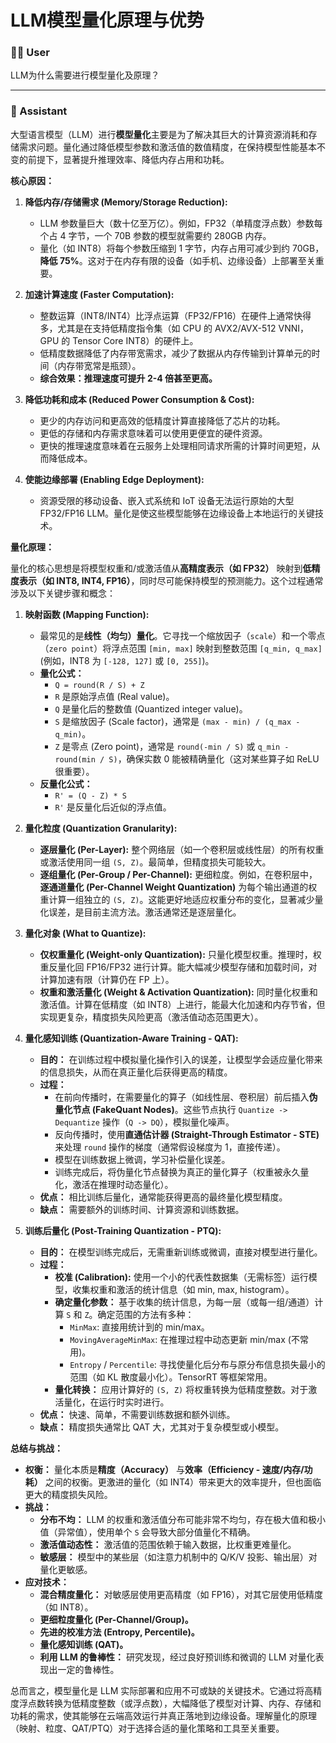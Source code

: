 # LLM模型量化原理与优势

### 🧑‍💻 User

LLM为什么需要进行模型量化及原理？

---

### 🤖 Assistant

大型语言模型（LLM）进行**模型量化**主要是为了解决其巨大的计算资源消耗和存储需求问题。量化通过降低模型参数和激活值的数值精度，在保持模型性能基本不变的前提下，显著提升推理效率、降低内存占用和功耗。

**核心原因：**

1.  **降低内存/存储需求 (Memory/Storage Reduction):**
    *   LLM 参数量巨大（数十亿至万亿）。例如，FP32（单精度浮点数）参数每个占 4 字节，一个 70B 参数的模型就需要约 280GB 内存。
    *   量化（如 INT8）将每个参数压缩到 1 字节，内存占用可减少到约 70GB，**降低 75%**。这对于在内存有限的设备（如手机、边缘设备）上部署至关重要。

2.  **加速计算速度 (Faster Computation):**
    *   整数运算（INT8/INT4）比浮点运算（FP32/FP16）在硬件上通常快得多，尤其是在支持低精度指令集（如 CPU 的 AVX2/AVX-512 VNNI， GPU 的 Tensor Core INT8）的硬件上。
    *   低精度数据降低了内存带宽需求，减少了数据从内存传输到计算单元的时间（内存带宽常是瓶颈）。
    *   **综合效果：推理速度可提升 2-4 倍甚至更高。**

3.  **降低功耗和成本 (Reduced Power Consumption & Cost):**
    *   更少的内存访问和更高效的低精度计算直接降低了芯片的功耗。
    *   更低的存储和内存需求意味着可以使用更便宜的硬件资源。
    *   更快的推理速度意味着在云服务上处理相同请求所需的计算时间更短，从而降低成本。

4.  **使能边缘部署 (Enabling Edge Deployment):**
    *   资源受限的移动设备、嵌入式系统和 IoT 设备无法运行原始的大型 FP32/FP16 LLM。量化是使这些模型能够在边缘设备上本地运行的关键技术。

**量化原理：**

量化的核心思想是将模型权重和/或激活值从**高精度表示（如 FP32）** 映射到**低精度表示（如 INT8, INT4, FP16）**，同时尽可能保持模型的预测能力。这个过程通常涉及以下关键步骤和概念：

1.  **映射函数 (Mapping Function):**
    *   最常见的是**线性（均匀）量化**。它寻找一个缩放因子（`scale`）和一个零点（`zero point`）将浮点范围 `[min, max]` 映射到整数范围 `[q_min, q_max]` (例如，INT8 为 `[-128, 127]` 或 `[0, 255]`)。
    *   **量化公式：**
        *   `Q = round(R / S) + Z`
        *   `R` 是原始浮点值 (Real value)。
        *   `Q` 是量化后的整数值 (Quantized integer value)。
        *   `S` 是缩放因子 (Scale factor)，通常是 `(max - min) / (q_max - q_min)`。
        *   `Z` 是零点 (Zero point)，通常是 `round(-min / S)` 或 `q_min - round(min / S)`，确保实数 0 能被精确量化（这对某些算子如 ReLU 很重要）。
    *   **反量化公式：**
        *   `R' = (Q - Z) * S`
        *   `R'` 是反量化后近似的浮点值。

2.  **量化粒度 (Quantization Granularity):**
    *   **逐层量化 (Per-Layer):** 整个网络层（如一个卷积层或线性层）的所有权重或激活使用同一组 `(S, Z)`。最简单，但精度损失可能较大。
    *   **逐组量化 (Per-Group / Per-Channel):** 更细粒度。例如，在卷积层中，**逐通道量化 (Per-Channel Weight Quantization)** 为每个输出通道的权重计算一组独立的 `(S, Z)`。这能更好地适应权重分布的变化，显著减少量化误差，是目前主流方法。激活通常还是逐层量化。

3.  **量化对象 (What to Quantize):**
    *   **仅权重量化 (Weight-only Quantization):** 只量化模型权重。推理时，权重反量化回 FP16/FP32 进行计算。能大幅减少模型存储和加载时间，对计算加速有限（计算仍在 FP 上）。
    *   **权重和激活量化 (Weight & Activation Quantization):** 同时量化权重和激活值。计算在低精度（如 INT8）上进行，能最大化加速和内存节省，但实现更复杂，精度损失风险更高（激活值动态范围更大）。

4.  **量化感知训练 (Quantization-Aware Training - QAT):**
    *   **目的：** 在训练过程中模拟量化操作引入的误差，让模型学会适应量化带来的信息损失，从而在真正量化后获得更高的精度。
    *   **过程：**
        *   在前向传播时，在需要量化的算子（如线性层、卷积层）前后插入**伪量化节点 (FakeQuant Nodes)**。这些节点执行 `Quantize -> Dequantize` 操作（`Q -> DQ`），模拟量化噪声。
        *   反向传播时，使用**直通估计器 (Straight-Through Estimator - STE)** 来处理 `round` 操作的梯度（通常假设梯度为 1，直接传递）。
        *   模型在训练数据上微调，学习补偿量化误差。
        *   训练完成后，将伪量化节点替换为真正的量化算子（权重被永久量化，激活在推理时动态量化）。
    *   **优点：** 相比训练后量化，通常能获得更高的最终量化模型精度。
    *   **缺点：** 需要额外的训练时间、计算资源和训练数据。

5.  **训练后量化 (Post-Training Quantization - PTQ):**
    *   **目的：** 在模型训练完成后，无需重新训练或微调，直接对模型进行量化。
    *   **过程：**
        *   **校准 (Calibration):** 使用一个小的代表性数据集（无需标签）运行模型，收集权重和激活的统计信息（如 min, max, histogram）。
        *   **确定量化参数：** 基于收集的统计信息，为每一层（或每一组/通道）计算 `S` 和 `Z`。确定范围的方法有多种：
            *   `MinMax`: 直接用统计到的 min/max。
            *   `MovingAverageMinMax`: 在推理过程中动态更新 min/max (不常用)。
            *   `Entropy` / `Percentile`: 寻找使量化后分布与原分布信息损失最小的范围（如 KL 散度最小化）。TensorRT 等框架常用。
        *   **量化转换：** 应用计算好的 `(S, Z)` 将权重转换为低精度整数。对于激活量化，在运行时实时进行。
    *   **优点：** 快速、简单，不需要训练数据和额外训练。
    *   **缺点：** 精度损失通常比 QAT 大，尤其对于复杂模型或小模型。

**总结与挑战：**

*   **权衡：** 量化本质是**精度（Accuracy）** 与**效率（Efficiency - 速度/内存/功耗）** 之间的权衡。更激进的量化（如 INT4）带来更大的效率提升，但也面临更大的精度损失风险。
*   **挑战：**
    *   **分布不均：** LLM 的权重和激活值分布可能非常不均匀，存在极大值和极小值（异常值），使用单个 `S` 会导致大部分值量化不精确。
    *   **激活值动态性：** 激活值的范围依赖于输入数据，比权重更难量化。
    *   **敏感层：** 模型中的某些层（如注意力机制中的 Q/K/V 投影、输出层）对量化更敏感。
*   **应对技术：**
    *   **混合精度量化：** 对敏感层使用更高精度（如 FP16），对其它层使用低精度（如 INT8）。
    *   **更细粒度量化 (Per-Channel/Group)。**
    *   **先进的校准方法 (Entropy, Percentile)。**
    *   **量化感知训练 (QAT)。**
    *   **利用 LLM 的鲁棒性：** 研究发现，经过良好预训练和微调的 LLM 对量化表现出一定的鲁棒性。

总而言之，模型量化是 LLM 实际部署和应用不可或缺的关键技术。它通过将高精度浮点数转换为低精度整数（或浮点数），大幅降低了模型对计算、内存、存储和功耗的需求，使其能够在云端高效运行并真正落地到边缘设备。理解量化的原理（映射、粒度、QAT/PTQ）对于选择合适的量化策略和工具至关重要。